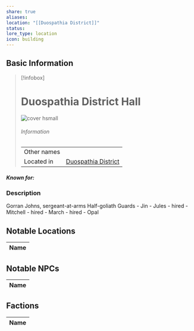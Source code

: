 ```yaml
---
share: true
aliases: 
location: "[[Duospathia District]]"
status: 
lore_type: location
icon: building
---
```

## Basic Information
> [!infobox]
> # Duospathia District Hall
> ![cover hsmall](insertimage.png)
> ###### Information
> |   |  |
> | ---- | ---- |
> | Other names | |
> | Located in | [Duospathia District](../Areas/Duospathia%20District.md)|
##### Known for:
### Description
Gorran Johns, sergeant-at-arms 
	Half-goliath
Guards
		- Jin
		- Jules - hired
		- Mitchell - hired 
		- March - hired
		- Opal
## Notable Locations
| Name |
| ---- |

## Notable NPCs
| Name |
| ---- |

## Factions
| Name |
| ---- |
